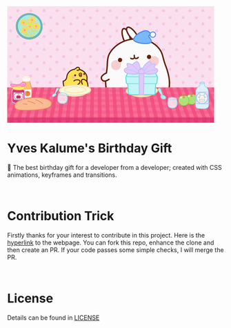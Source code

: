 ![](poster.gif)
# Yves Kalume's Birthday Gift
🎁 The best birthday gift for a developer from a developer; created with CSS animations, keyframes and transitions.

<br>

# Contribution Trick
Firstly thanks for your interest to contribute in this project. Here is the [hyperlink](https://ljoboy.github.io/Birthday-Gift/) to the webpage. You can fork this repo, enhance the clone and then create an PR. If your code passes some simple checks, I will merge the PR.

<br>

# License
Details can be found in [LICENSE](LICENSE)
